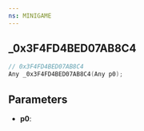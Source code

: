 ```yaml
---
ns: MINIGAME
---
```

## _0x3F4FD4BED07AB8C4

```c
// 0x3F4FD4BED07AB8C4
Any _0x3F4FD4BED07AB8C4(Any p0);
```

## Parameters
* **p0**:
